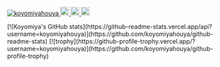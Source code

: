 <p align="left">
  <a href="https://github.com/koyomiyahouya/koyomiyahouya/">
    <img src="https://komarev.com/ghpvc/?username=koyomiyahouya" alt="koyomiyahouya" />
  </a>
  <a href="http://twitter.com/koyomiyahouya">
    <img height="20" src="https://img.shields.io/twitter/follow/yutkat?label=Twitter&logo=twitter&style=flat" />
  </a>
  <a href="https://github.com/koyomiyahouya">
    <img height="20" src="https://img.shields.io/github/followers/yutkat?label=follow&logo=github&style=flat" />
  </a>
  <a href="http://qiita.com/Koyomiya">
    <img height="20" src="https://qiita-badge.apiapi.app/s/Koyomiya/posts.svg" />
  </a>
</p>
[![Koyomiya's GitHub stats](https://github-readme-stats.vercel.app/api?username=koyomiyahouya)](https://github.com/koyomiyahouya/github-readme-stats)
[![trophy](https://github-profile-trophy.vercel.app/?username=koyomiyahouya)](https://github.com/koyomiyahouya/github-profile-trophy)
